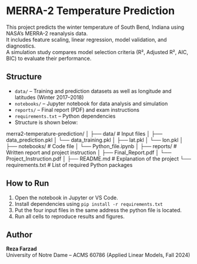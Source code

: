 # MERRA-2 Temperature Prediction

This project predicts the winter temperature of South Bend, Indiana using NASA’s MERRA-2 reanalysis data.  
It includes feature scaling, linear regression, model validation, and diagnostics.  
A simulation study compares model selection criteria (R², Adjusted R², AIC, BIC) to evaluate their performance.

## Structure
- `data/` – Training and prediction datasets as well as longitude and latitudes (Winter 2017–2018)
- `notebooks/` – Jupyter notebook for data analysis and simulation
- `reports/` – Final report (PDF) and exam instructions
- `requirements.txt` – Python dependencies
- Structure is shown below:

merra2-temperature-prediction/
│
├── data/                 # Input files
│   ├── data_prediction.pkl
│   └── data_training.pkl
│   ├── lat.pkl
│   └── lon.pkl
│
├── notebooks/           # Code file
│   └── Python_file.ipynb
│
├── reports/             # Written report and project instruction
│   ├── Final_Report.pdf
│   └── Project_Instruction.pdf
│
├── README.md            # Explanation of the project
└── requirements.txt     # List of required Python packages

## How to Run
1. Open the notebook in Jupyter or VS Code.
2. Install dependencies using `pip install -r requirements.txt`
3. Put the four input files in the same address the python file is located.
4. Run all cells to reproduce results and figures.

## Author
**Reza Farzad**  
University of Notre Dame – ACMS 60786 (Applied Linear Models, Fall 2024)
